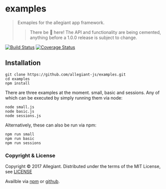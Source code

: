 # examples

> Exmaples for the allegiant app framework.
>> There be 🐲 here! The API and functionality are being cemented, anything before a 1.0.0 release is subject to change.

[![Build Status](https://travis-ci.org/allegiant-js/examples.svg?branch=master)](https://travis-ci.org/allegiant-js/examples.svg?branch=master)
[![Coverage Status](https://coveralls.io/repos/github/allegiant-js/examples/badge.svg?branch=master)](https://coveralls.io/github/allegiant-js/examples?branch=master)

## Installation

```
git clone https://github.com/allegiant-js/examples.git
cd examples
npm install
```

There are three examples at the moment. small, basic and sessions. Any of which can be executed by simply running them via node:

```
node small.js
node basic.js
node sessions.js
```

Alternatively, these can also be run via npm:
```
npm run small
npm run basic
npm run sessions
```

### Copyright & License

Copyright &copy; 2017 Allegiant. Distributed under the terms of the MIT License, see [LICENSE](https://github.com/allegiant-js/examples/blob/master/LICENSE)

Availble via [npm](https://www.npmjs.com/package/@allegiant/examples) or [github](https://github.com/allegiant-js/examples).
